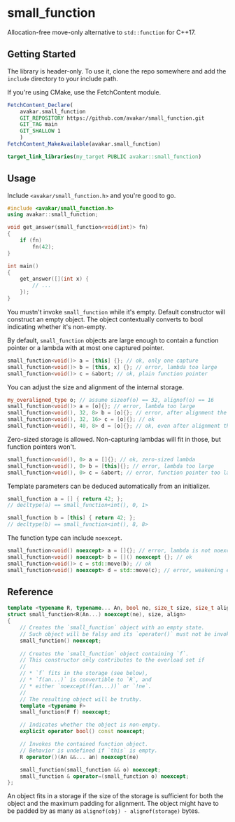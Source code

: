 # small_function

Allocation-free move-only alternative to `std::function` for C++17.

## Getting Started

The library is header-only. To use it, clone the repo somewhere
and add the `include` directory to your include path.

If you're using CMake, use the FetchContent module.

```cmake
FetchContent_Declare(
    avakar.small_function
    GIT_REPOSITORY https://github.com/avakar/small_function.git
    GIT_TAG main
    GIT_SHALLOW 1
    )
FetchContent_MakeAvailable(avakar.small_function)

target_link_libraries(my_target PUBLIC avakar::small_function)
```

## Usage

Include `<avakar/small_function.h>` and you're good to go.

```cpp
#include <avakar/small_function.h>
using avakar::small_function;

void get_answer(small_function<void(int)> fn)
{
    if (fn)
        fn(42);
}

int main()
{
    get_answer([](int x) {
        // ...
    });
}
```

You mustn't invoke `small_function` while it's empty. Default
constructor will construct an empty object. The object
contextually converts to bool indicating whether it's non-empty.

By default, `small_function` objects are large enough to contain
a function pointer or a lambda with at most one captured pointer.

```cpp
small_function<void()> a = [this] {}; // ok, only one capture
small_function<void()> b = [this, x] {}; // error, lambda too large
small_function<void()> c = &abort; // ok, plain function pointer
```

You can adjust the size and alignment of the internal storage.

```cpp
my_overaligned_type o; // assume sizeof(o) == 32, alignof(o) == 16
small_function<void()> a = [o]{}; // error, lambda too large
small_function<void(), 32, 8> b = [o]{}; // error, after alignment the lambda is too large
small_function<void(), 32, 16> c = [o]{}; // ok
small_function<void(), 40, 8> d = [o]{}; // ok, even after alignment the lambda will fit
```

Zero-sized storage is allowed. Non-capturing lambdas
will fit in those, but function pointers won't.

```cpp
small_function<void(), 0> a = []{}; // ok, zero-sized lambda
small_function<void(), 0> b = [this]{}; // error, lambda too large
small_function<void(), 0> c = &abort; // error, function pointer too large
```

Template parameters can be deduced automatically from an initializer.

```cpp
small_function a = [] { return 42; };
// decltype(a) == small_function<int(), 0, 1>

small_function b = [this] { return 42; };
// decltype(b) == small_function<int(), 8, 8>
```

The function type can include `noexcept`.

```cpp
small_function<void() noexcept> a = []{}; // error, lambda is not noexcept
small_function<void() noexcept> b = []() noexcept {}; // ok
small_function<void()> c = std::move(b); // ok
small_function<void() noexcept> d = std::move(c); // error, weakening exception specification
```

## Reference

```cpp
template <typename R, typename... An, bool ne, size_t size, size_t align>
struct small_function<R(An...) noexcept(ne), size, align>
{
    // Creates the `small_function` object with an empty state.
    // Such object will be falsy and its `operator()` must not be invoked.
    small_function() noexcept;
    
    // Creates the `small_function` object containing `f`.
    // This constructor only contributes to the overload set if
    //
    // * `f` fits in the storage (see below),
    // * `f(an...)` is convertible to `R`, and
    // * either `noexcept(f(an...))` or `!ne`.
    //
    // The resulting object will be truthy.
    template <typename F>
    small_function(F f) noexcept;

    // Indicates whether the object is non-empty.
    explicit operator bool() const noexcept;

    // Invokes the contained function object.
    // Behavior is undefined if `this` is empty.
    R operator()(An &&... an) noexcept(ne)

    small_function(small_function && o) noexcept;
    small_function & operator=(small_function o) noexcept;
};
```

An object fits in a storage if the size of the storage is sufficient for
both the object and the maximum padding for alignment. The object might
have to be padded by as many as `alignof(obj) - alignof(storage)` bytes.
